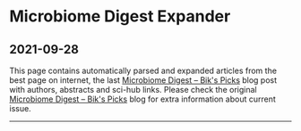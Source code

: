 # Microbiome Digest Expander 
## 2021-09-28

This page contains automatically parsed and expanded articles from the best page on internet, the last 
[Microbiome Digest – Bik's Picks](https://microbiomedigest.com/) blog post 
with authors, abstracts and sci-hub links. Please check the original 
[Microbiome Digest – Bik's Picks](https://microbiomedigest.com/) blog for extra information about current issue.

---
